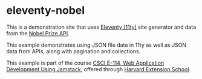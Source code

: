 # eleventy-nobel

This is a demonstration site that uses [Eleventy (11ty)](https://11ty.dev/) site generator and data from the [Nobel Prize API](https://www.nobelprize.org/about/developer-zone-2/).

This example demonstrates using JSON file data in 11ty as well as JSON data from APIs, along with pagination and collections.

This example is part of the course [CSCI E-114, Web Application Development Using Jamstack](https://courses.dce.harvard.edu/?details&crn=26437), offered through [Harvard Extension School](https://extension.harvard.edu/).
